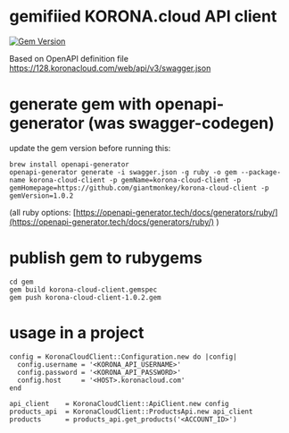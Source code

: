 # gemifiied KORONA.cloud API client

[![Gem Version](https://badge.fury.io/rb/korona-cloud-client.svg)](https://badge.fury.io/rb/korona-cloud-client)

Based on OpenAPI definition file https://128.koronacloud.com/web/api/v3/swagger.json

# generate gem with openapi-generator (was swagger-codegen)
update the gem version before running this:
```
brew install openapi-generator
openapi-generator generate -i swagger.json -g ruby -o gem --package-name korona-cloud-client -p gemName=korona-cloud-client -p gemHomepage=https://github.com/giantmonkey/korona-cloud-client -p gemVersion=1.0.2
```
(all ruby options:  [https://openapi-generator.tech/docs/generators/ruby/](https://openapi-generator.tech/docs/generators/ruby/) )

# publish gem to rubygems
```
cd gem
gem build korona-cloud-client.gemspec
gem push korona-cloud-client-1.0.2.gem
```

# usage in a project
```
config = KoronaCloudClient::Configuration.new do |config|
  config.username = '<KORONA_API_USERNAME>'
  config.password = '<KORONA_API_PASSWORD>'
  config.host     = '<HOST>.koronacloud.com'
end

api_client    = KoronaCloudClient::ApiClient.new config
products_api  = KoronaCloudClient::ProductsApi.new api_client
products      = products_api.get_products('<ACCOUNT_ID>')
```
